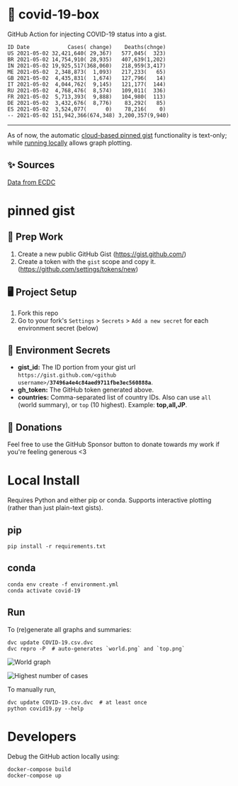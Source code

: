 # 🏥 covid-19-box

GitHub Action for injecting COVID-19 status into a gist.

```
ID Date            Cases( change)    Deaths(chnge)
US 2021-05-02 32,421,640( 29,367)   577,045(  323)
BR 2021-05-02 14,754,910( 28,935)   407,639(1,202)
IN 2021-05-02 19,925,517(368,060)   218,959(3,417)
ME 2021-05-02  2,348,873(  1,093)   217,233(   65)
GB 2021-05-02  4,435,831(  1,674)   127,796(   14)
IT 2021-05-02  4,044,762(  9,145)   121,177(  144)
RU 2021-05-02  4,768,476(  8,574)   109,011(  336)
FR 2021-05-02  5,713,393(  9,888)   104,980(  113)
DE 2021-05-02  3,432,676(  8,776)    83,292(   85)
ES 2021-05-02  3,524,077(      0)    78,216(    0)
-- 2021-05-02 151,942,366(674,348) 3,200,357(9,940)
```

---

As of now, the automatic [cloud-based pinned gist](#pinned-gist) functionality is text-only;
while [running locally](#local-install) allows graph plotting.

## ✨ Sources

[Data from ECDC](https://www.ecdc.europa.eu/en/publications-data/download-todays-data-geographic-distribution-covid-19-cases-worldwide)

# pinned gist

## 🎒 Prep Work
1. Create a new public GitHub Gist (https://gist.github.com/)
1. Create a token with the `gist` scope and copy it. (https://github.com/settings/tokens/new)

## 🖥 Project Setup
1. Fork this repo
1. Go to your fork's `Settings` > `Secrets` > `Add a new secret` for each environment secret (below)

## 🤫 Environment Secrets
- **gist_id:** The ID portion from your gist url `https://gist.github.com/<github username>/`**`37496a4e4c84aed9711fbe3ec560888a`**.
- **gh_token:** The GitHub token generated above.
- **countries:** Comma-separated list of country IDs. Also can use `all` (world summary), or `top` (10 highest). Example: **top,all,JP**.

## 💸 Donations

Feel free to use the GitHub Sponsor button to donate towards my work if you're feeling generous <3

# Local Install

Requires Python and either pip or conda. Supports interactive plotting (rather than just plain-text gists).

## pip

```
pip install -r requirements.txt
```

## conda

```
conda env create -f environment.yml
conda activate covid-19
```

## Run

To (re)generate all graphs and summaries:

```
dvc update COVID-19.csv.dvc
dvc repro -P  # auto-generates `world.png` and `top.png`
```

![World graph](world.png)

![Highest number of cases](top.png)

To manually run,

```
dvc update COVID-19.csv.dvc  # at least once
python covid19.py --help
```

# Developers

Debug the GitHub action locally using:

```
docker-compose build
docker-compose up
```
